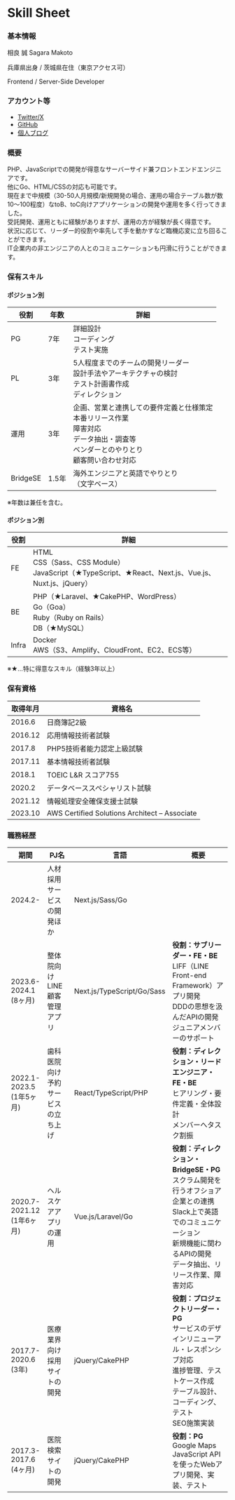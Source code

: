 # Skill Sheet
### 基本情報
相良 誠
Sagara Makoto

兵庫県出身 / 茨城県在住（東京アクセス可）

Frontend / Server-Side Developer

### アカウント等
* [Twitter/X](https://twitter.com/sagaramaro)  
* [GitHub](https://github.com/mariebell)  
* [個人ブログ](https://sagara.ink)  

### 概要
PHP、JavaScriptでの開発が得意なサーバーサイド兼フロントエンドエンジニアです。  
他にGo、HTML/CSSの対応も可能です。  
現在まで中規模（30-50人月規模/新規開発の場合、運用の場合テーブル数が数10〜100程度）なtoB、toC向けアプリケーションの開発や運用を多く行ってきました。  
受託開発、運用ともに経験がありますが、運用の方が経験が長く得意です。  
状況に応じて、リーダー的役割や率先して手を動かすなど臨機応変に立ち回ることができます。  
IT企業内の非エンジニアの人とのコミュニケーションも円滑に行うことができます。  

### 保有スキル

#### ポジション別
|  役割  |  年数  |  詳細  |
| ---- | ---- | ---- |
|  PG  |  7年  | 詳細設計<br />コーディング<br />テスト実施 |
|  PL  |  3年  | 5人程度までのチームの開発リーダー<br />設計手法やアーキテクチャの検討<br />テスト計画書作成<br />ディレクション |
|  運用  |  3年  |  企画、営業と連携しての要件定義と仕様策定<br />本番リリース作業<br />障害対応<br />データ抽出・調査等<br />ベンダーとのやりとり<br />顧客問い合わせ対応 |
|  BridgeSE  |  1.5年  |  海外エンジニアと英語でやりとり<br />（文字ベース）  |

※年数は兼任を含む。

#### ポジション別
|  役割  |  詳細  |
| ---- | ---- |
|  FE  |  HTML<br />CSS（Sass、CSS Module）<br />JavaScript（★TypeScript、★React、Next.js、Vue.js、Nuxt.js、jQuery）|
|  BE  |  PHP（★Laravel、★CakePHP、WordPress）<br />Go（Goa）<br />Ruby（Ruby on Rails）<br />DB（★MySQL） |
|  Infra  |  Docker<br />AWS（S3、Amplify、CloudFront、EC2、ECS等） |

※★…特に得意なスキル（経験3年以上）

### 保有資格
|  取得年月  |  資格名  |
| ---- | ---- |
|  2016.6  |  日商簿記2級  |
|  2016.12  |  応用情報技術者試験  |
|  2017.8  |  PHP5技術者能力認定上級試験  |
|  2017.11  |  基本情報技術者試験  |
|  2018.1  |  TOEIC L&R スコア755  |
|  2020.2  |  データベーススペシャリスト試験  |
|  2021.12  |  情報処理安全確保支援士試験  |
|  2023.10  |  AWS Certified Solutions Architect – Associate  |

### 職務経歴
|  期間  |  PJ名  |  言語  |  概要  |
| ---- | ---- | ---- | ---- |
|  2024.2-<br>  |  人材採用サービスの開発ほか  |  Next.js/Sass/Go  |    |
|  2023.6-<br>2024.1<br>(8ヶ月)  |  整体院向けLINE顧客管理アプリ  |  Next.js/TypeScript/Go/Sass  |  **役割：サブリーダー・FE・BE**<br>LIFF（LINE Front-end Framework）アプリ開発<br>DDDの思想を汲んだAPIの開発<br>ジュニアメンバーのサポート  |
|  2022.1-<br>2023.5<br>(1年5ヶ月)  |  歯科医院向け予約サービスの立ち上げ  |  React/TypeScript/PHP  |  **役割：ディレクション・リードエンジニア・FE・BE**<br>ヒアリング・要件定義・全体設計<br>メンバーへタスク割振  |
|  2020.7-<br>2021.12<br>(1年6ヶ月)  |  ヘルスケアアプリの運用  |  Vue.js/Laravel/Go  |  **役割：ディレクション・BridgeSE・PG**<br>スクラム開発を行うオフショア企業との連携<br>Slack上で英語でのコミュニケーション<br>新規機能に関わるAPIの開発<br>データ抽出、リリース作業、障害対応  |
|  2017.7-<br>2020.6<br>(3年)  |  医療業界向け採用サイトの開発  |  jQuery/CakePHP  |  **役割：プロジェクトリーダー・PG**<br>サービスのデザインリニューアル・レスポンシブ対応<br>進捗管理、テストケース作成<br>テーブル設計、コーディング、テスト<br>SEO施策実装  |
|  2017.3-<br>2017.6<br>(4ヶ月)  |  医院検索サイトの開発  |  jQuery/CakePHP  |  **役割：PG**<br>Google Maps JavaScript APIを使ったWebアプリ開発、実装、テスト  |

